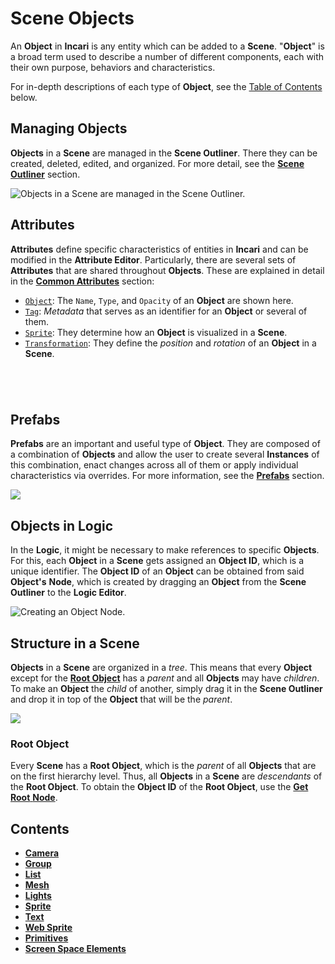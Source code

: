 # Scene Objects

An **Object** in **Incari** is any entity which can be added to a **Scene**. "**Object**" is a broad term used to describe a number of different components, each with their own purpose, behaviors and characteristics.

For in-depth descriptions of each type of **Object**, see the [Table of Contents](#contents) below.

## Managing Objects

**Objects** in a **Scene** are managed in the **Scene Outliner**. There they can be created, deleted, edited, and organized. For more detail, see the [**Scene Outliner**](../../modules/scene-outliner.md) section.

![Objects in a Scene are managed in the Scene Outliner.](../../.gitbook/assets/scene-outliner2.png)

## Attributes

**Attributes** define specific characteristics of entities in **Incari** and can be modified in the **Attribute Editor**. Particularly, there are several sets of **Attributes** that are shared throughout **Objects**. These are explained in detail in the [**Common Attributes**](../attributes/common-attributes/) section:

* [`Object`](../attributes/common-attributes/object.md): The `Name`, `Type`, and `Opacity` of an **Object** are shown here.
* [`Tag`](../attributes/common-attributes/tag.md): _Metadata_ that serves as an identifier for an **Object** or several of them.
* [`Sprite`](../attributes/common-attributes/sprite.md): They determine how an **Object** is visualized in a **Scene**.
* [`Transformation`](../attributes/common-attributes/transformation/README.md): They define the _position_ and _rotation_ of an **Object** in a **Scene**.

<div>
<figure><img src="../../.gitbook/assets/attri-object.png" alt=""><figcaption></figcaption></figure>
<figure><img src="../../.gitbook/assets/attri-tag.png" alt=""><figcaption><p></p></figcaption></figure>
</div>

<div>
<figure><img src="../../.gitbook/assets/attri-sprite.png" alt=""><figcaption></figcaption></figure>
<figure><img src="../../.gitbook/assets/attri-transformation.png" alt=""><figcaption><p></p></figcaption></figure>
</div>


## Prefabs

**Prefabs** are an important and useful type of **Object**. They are composed of a combination of **Objects** and allow the user to create several **Instances** of this combination, enact changes across all of them or apply individual characteristics via overrides. For more information, see the [**Prefabs**](../prefabs/README.md) section.

![](../../.gitbook/assets/prefabs1.gif)

## Objects in Logic

In the **Logic**, it might be necessary to make references to specific **Objects**. For this, each **Object** in a **Scene** gets assigned an **Object ID**, which is a unique identifier. The **Object ID** of an **Object** can be obtained from said **Object's** **Node**, which is created by dragging an **Object** from the **Scene Outliner** to the **Logic Editor**.

![Creating an Object Node.](../../.gitbook/assets/ObjLogic2.gif)

## Structure in a Scene

**Objects** in a **Scene** are organized in a _tree_. This means that every **Object** except for the [**Root Object**](#root-object) has a _parent_ and all **Objects** may have _children_. To make an **Object** the _child_ of another, simply drag it in the **Scene Outliner** and drop it in top of the **Object** that will be the _parent_.

![](../../.gitbook/assets/TreeStructure.png)

### Root Object

Every **Scene** has a **Root Object**, which is the _parent_ of all **Objects** that are on the first hierarchy level. Thus, all **Objects** in a **Scene** are _descendants_ of the **Root Object**. To obtain the **Object ID** of the **Root Object**, use the [**Get Root** **Node**](../../toolbox/incari/object/get-root.md).

## Contents

* [**Camera**](camera.md)
* [**Group**](group.md)
* [**List**](list-widget.md)
* [**Mesh**](mesh.md)
* [**Lights**](lights.md)
* [**Sprite**](sprite.md)
* [**Text**](text.md)
* [**Web Sprite**](web-sprite.md)
* [**Primitives**](primitives.md)
* [**Screen Space Elements**](screen-space-elements.md)
